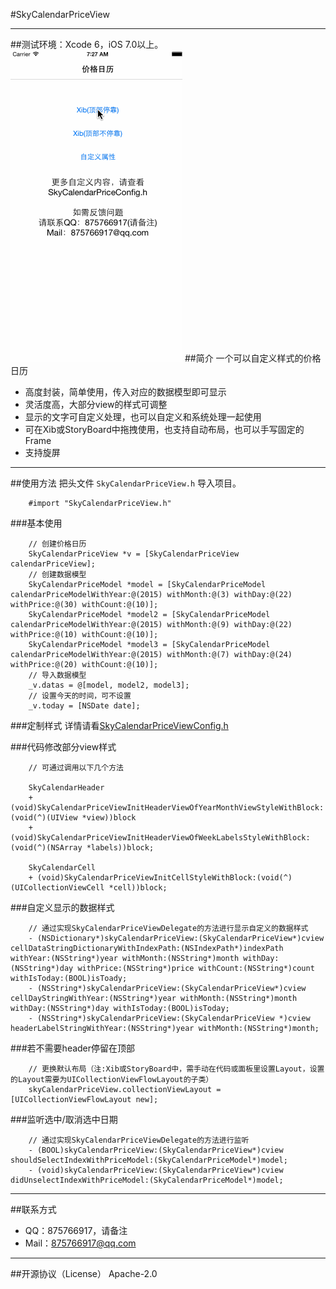 #SkyCalendarPriceView

-----
##测试环境：Xcode 6，iOS 7.0以上。
![GIF](1.gif)
##简介
一个可以自定义样式的价格日历

* 高度封装，简单使用，传入对应的数据模型即可显示
* 灵活度高，大部分view的样式可调整
* 显示的文字可自定义处理，也可以自定义和系统处理一起使用
* 可在Xib或StoryBoard中拖拽使用，也支持自动布局，也可以手写固定的Frame
* 支持旋屏

-----
##使用方法
把头文件 `SkyCalendarPriceView.h` 导入项目。
```objc
	#import "SkyCalendarPriceView.h"
```
###基本使用
```objc
	// 创建价格日历
	SkyCalendarPriceView *v = [SkyCalendarPriceView calendarPriceView];
    // 创建数据模型
    SkyCalendarPriceModel *model = [SkyCalendarPriceModel calendarPriceModelWithYear:@(2015) withMonth:@(3) withDay:@(22) withPrice:@(30) withCount:@(10)];
    SkyCalendarPriceModel *model2 = [SkyCalendarPriceModel calendarPriceModelWithYear:@(2015) withMonth:@(9) withDay:@(22) withPrice:@(10) withCount:@(10)];
    SkyCalendarPriceModel *model3 = [SkyCalendarPriceModel calendarPriceModelWithYear:@(2015) withMonth:@(7) withDay:@(24) withPrice:@(20) withCount:@(10)];
    // 导入数据模型
    _v.datas = @[model, model2, model3];
    // 设置今天的时间，可不设置
    _v.today = [NSDate date];
```
###定制样式
详情请看[SkyCalendarPriceViewConfig.h](SkyCalendarPriceView/SkyCalendarPriceViewConfig.h)

###代码修改部分view样式
```objc
	// 可通过调用以下几个方法
	
	SkyCalendarHeader
	+ (void)SkyCalendarPriceViewInitHeaderViewOfYearMonthViewStyleWithBlock:(void(^)(UIView *view))block
	+ (void)SkyCalendarPriceViewInitHeaderViewOfWeekLabelsStyleWithBlock:(void(^)(NSArray *labels))block;
	
	SkyCalendarCell
	+ (void)SkyCalendarPriceViewInitCellStyleWithBlock:(void(^)(UICollectionViewCell *cell))block;
```

###自定义显示的数据样式
```objc
	// 通过实现SkyCalendarPriceViewDelegate的方法进行显示自定义的数据样式
	- (NSDictionary*)skyCalendarPriceView:(SkyCalendarPriceView*)cview cellDataStringDictionaryWithIndexPath:(NSIndexPath*)indexPath withYear:(NSString*)year withMonth:(NSString*)month withDay:(NSString*)day withPrice:(NSString*)price withCount:(NSString*)count withIsToday:(BOOL)isToady;
	- (NSString*)skyCalendarPriceView:(SkyCalendarPriceView*)cview cellDayStringWithYear:(NSString*)year withMonth:(NSString*)month withDay:(NSString*)day withIsToday:(BOOL)isToday;
	- (NSString*)skyCalendarPriceView:(SkyCalendarPriceView *)cview headerLabelStringWithYear:(NSString*)year withMonth:(NSString*)month;
```

###若不需要header停留在顶部
```objc
	// 更换默认布局（注:Xib或StoryBoard中，需手动在代码或面板里设置Layout，设置的Layout需要为UICollectionViewFlowLayout的子类）
	skyCalendarPriceView.collectionViewLayout = [UICollectionViewFlowLayout new];
```

###监听选中/取消选中日期
```objc
	// 通过实现SkyCalendarPriceViewDelegate的方法进行监听
	- (BOOL)skyCalendarPriceView:(SkyCalendarPriceView*)cview shouldSelectIndexWithPriceModel:(SkyCalendarPriceModel*)model;
	- (void)skyCalendarPriceView:(SkyCalendarPriceView*)cview didUnselectIndexWithPriceModel:(SkyCalendarPriceModel*)model;
```

-----
##联系方式
* QQ：875766917，请备注
* Mail：875766917@qq.com

-----
##开源协议（License）
Apache-2.0
